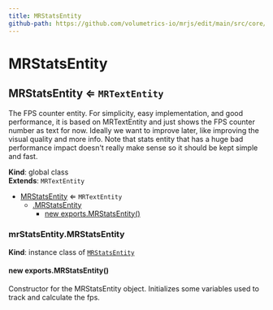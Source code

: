 ```yaml
---
title: MRStatsEntity
github-path: https://github.com/volumetrics-io/mrjs/edit/main/src/core/entities/MRStatsEntity.js
---
```

# MRStatsEntity

<a name="MRStatsEntity"></a>

## MRStatsEntity ⇐ <code>MRTextEntity</code>
The FPS counter entity. For simplicity, easy implementation, and good performance,
           it is based on MRTextEntity and just shows the FPS counter number as text for now.
           Ideally we want to improve later, like improving the visual quality and more info.
           Note that stats entity that has a huge bad performance impact doesn't really make
           sense so it should be kept simple and fast.

**Kind**: global class  
**Extends**: <code>MRTextEntity</code>  

* [MRStatsEntity](#MRStatsEntity) ⇐ <code>MRTextEntity</code>
    * [.MRStatsEntity](#MRStatsEntity+MRStatsEntity)
        * [new exports.MRStatsEntity()](#new_MRStatsEntity+MRStatsEntity_new)

<a name="MRStatsEntity+MRStatsEntity"></a>

### mrStatsEntity.MRStatsEntity
**Kind**: instance class of [<code>MRStatsEntity</code>](#MRStatsEntity)  
<a name="new_MRStatsEntity+MRStatsEntity_new"></a>

#### new exports.MRStatsEntity()
Constructor for the MRStatsEntity object.
             Initializes some variables used to track and calculate the fps.

